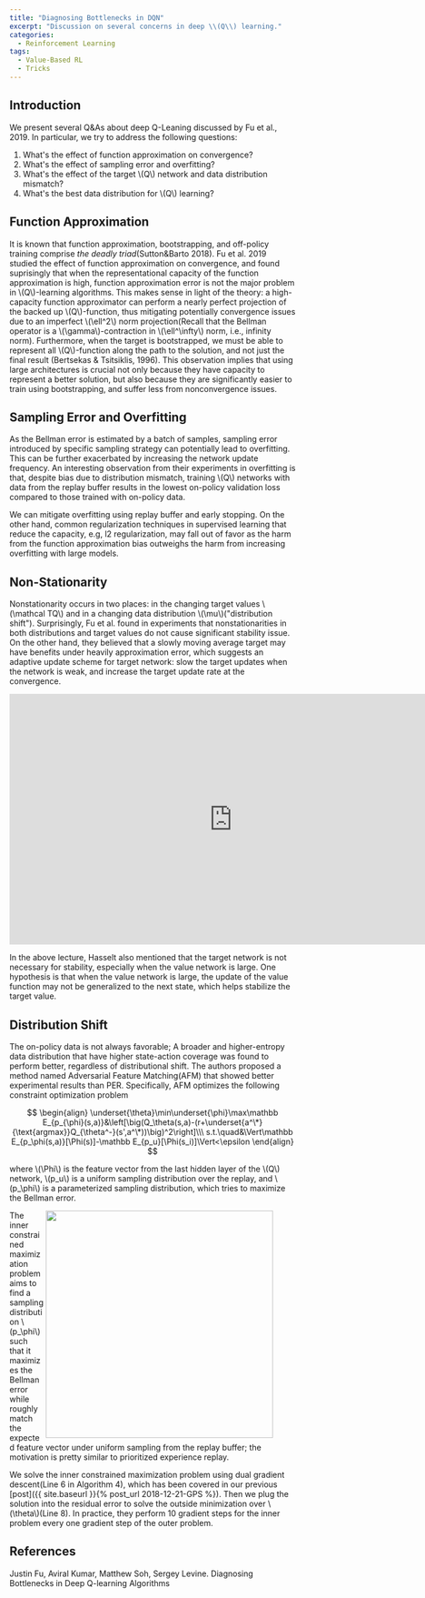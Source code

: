 ```yaml
---
title: "Diagnosing Bottlenecks in DQN"
excerpt: "Discussion on several concerns in deep \\(Q\\) learning."
categories:
  - Reinforcement Learning
tags:
  - Value-Based RL
  - Tricks
---
```


## Introduction

We present several Q&As about deep Q-Leaning discussed by Fu et al., 2019. In particular, we try to address the following questions:

1. What's the effect of function approximation on convergence?
2. What's the effect of sampling error and overfitting?
3. What's the effect of the target \\(Q\\) network and data distribution mismatch?
4. What's the best data distribution for \\(Q\\) learning?

## Function Approximation

It is known that function approximation, bootstrapping, and off-policy training comprise *the deadly triad*(Sutton&Barto 2018). Fu et al. 2019 studied the effect of function approximation on convergence, and found suprisingly that when the representational capacity of the function approximation is high, function approximation error is not the major problem in \\(Q\\)-learning algorithms. This makes sense in light of the theory: a high-capacity function approximator can perform a nearly perfect projection of the backed up \\(Q\\)-function, thus mitigating potentially convergence issues due to an imperfect \\(\ell^2\\) norm projection(Recall that the Bellman operator is a \\(\gamma\\)-contraction in \\(\ell^\infty\\) norm, i.e., infinity norm). Furthermore, when the target is bootstrapped, we must be able to represent all \\(Q\\)-function along the path to the solution, and not just the final result (Bertsekas & Tsitsiklis, 1996). This observation implies that using large architectures is crucial not only because they have capacity to represent a better solution, but also because they are significantly easier to train using bootstrapping, and suffer less from nonconvergence issues. 

## Sampling Error and Overfitting

As the Bellman error is estimated by a batch of samples, sampling error introduced by specific sampling strategy can potentially lead to overfitting. This can be further exacerbated by increasing the network update frequency. An interesting observation from their experiments in overfitting is that, despite bias due to distribution mismatch, training \\(Q\\) networks with data from the replay buffer results in the lowest on-policy validation loss compared to those trained with on-policy data. 

We can mitigate overfitting using replay buffer and early stopping. On the other hand, common regularization techniques in supervised learning that reduce the capacity, e.g, l2 regularization, may fall out of favor as the harm from the function approximation bias outweighs the harm from increasing overfitting with large models.

## Non-Stationarity

Nonstationarity occurs in two places: in the changing target values \\(\mathcal TQ\\) and in a changing data distribution \\(\mu\\)("distribution shift"). Surprisingly, Fu et al. found in experiments that nonstationarities in both distributions and target values do not cause significant stability issue. On the other hand, they believed that a slowly moving average target may have benefits under heavily approximation error, which suggests an adaptive update scheme for target network: slow the target updates when the network is weak, and increase the target update rate at the convergence.

<iframe width="784" height="441" src="https://www.youtube.com/embed/wAk1lxmiW4c?start=5740" frameborder="0" allow="accelerometer; autoplay; encrypted-media; gyroscope; picture-in-picture" allowfullscreen></iframe>


In the above lecture, Hasselt also mentioned that the target network is not necessary for stability, especially when the value network is large. One hypothesis is that when the value network is large, the update of the value function may not be generalized to the next state, which helps stabilize the target value.

## Distribution Shift

The on-policy data is not always favorable; A broader and higher-entropy data distribution that have higher state-action coverage was found to perform better, regardless of distributional shift. The authors proposed a method named Adversarial Feature Matching(AFM) that showed better experimental results than PER. Specifically, AFM optimizes the following constraint optimization problem

$$
\begin{align}
\underset{\theta}\min\underset{\phi}\max\mathbb E_{p_{\phi}(s,a)}&\left[\big(Q_\theta(s,a)-(r+\underset{a^\*}{\text{argmax}}Q_{\theta^-}(s',a^\*))\big)^2\right]\\\
s.t.\quad&\Vert\mathbb E_{p_\phi(s,a)}[\Phi(s)]-\mathbb E_{p_u}[\Phi(s_i)]\Vert<\epsilon
\end{align}
$$

where \\(\Phi\\) is the feature vector from the last hidden layer of the \\(Q\\) network, \\(p_u\\) is a uniform sampling distribution over the replay, and \\(p_\phi\\) is a parameterized sampling distribution, which tries to maximize the Bellman error. 

<figure>
  <img src="{{ '/images/rl/diagnosing-DQN-AFM.png' | absolute_url }}" alt="" width="400" align="right">
  <figcaption></figcaption>
  <style>
    figure figcaption {
    text-align: center;
    }
  </style>
</figure>

The inner constrained maximization problem aims to find a sampling distribution \\(p_\phi\\) such that it maximizes the Bellman error while roughly match the expected feature vector under uniform sampling from the replay buffer; the motivation is pretty similar to prioritized experience replay. 

We solve the inner constrained maximization problem using dual gradient descent(Line 6 in Algorithm 4), which has been covered in our previous [post]({{ site.baseurl }}{% post_url 2018-12-21-GPS %}). Then we plug the solution into the residual error to solve the outside minimization over \\(\theta\\)(Line 8). In practice, they perform 10 gradient steps for the inner problem every one gradient step of the outer problem.

## References

Justin Fu, Aviral Kumar, Matthew Soh, Sergey Levine. Diagnosing Bottlenecks in Deep Q-learning Algorithms